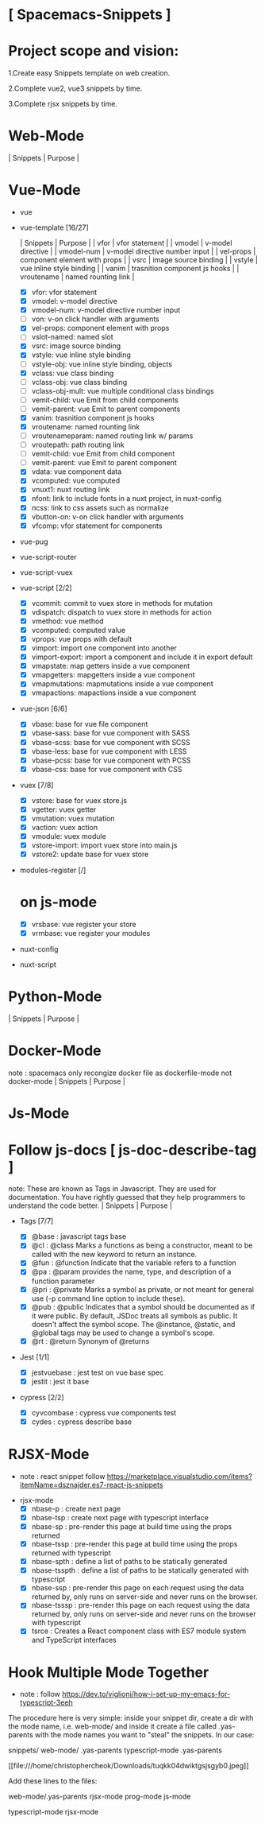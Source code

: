 # [ Spacemacs-Snippets ]

# Project scope and vision:

1.Create easy Snippets template on web creation.

2.Complete vue2, vue3 snippets by time.

3.Complete rjsx snippets by time.

# Web-Mode

| Snippets | Purpose |

# Vue-Mode

-   vue
-   vue-template [16/27]

    | Snippets | Purpose | | vfor | vfor statement | | vmodel | v-model directive | | vmodel-num | v-model directive number input | | vel-props | component element with props | | vsrc | image source
    binding | | vstyle | vue inline style binding | | vanim | trasnition component js hooks | | vroutename | named rounting link |

    -   [x] vfor: vfor statement
    -   [x] vmodel: v-model directive
    -   [x] vmodel-num: v-model directive number input
    -   [ ] von: v-on click handler with arguments
    -   [x] vel-props: component element with props
    -   [ ] vslot-named: named slot
    -   [x] vsrc: image source binding
    -   [x] vstyle: vue inline style binding
    -   [ ] vstyle-obj: vue inline style binding, objects
    -   [x] vclass: vue class binding
    -   [ ] vclass-obj: vue class binding
    -   [ ] vclass-obj-mult: vue multiple conditional class bindings
    -   [ ] vemit-child: vue Emit from child components
    -   [ ] vemit-parent: vue Emit to parent components
    -   [x] vanim: trasnition component js hooks
    -   [x] vroutename: named rounting link
    -   [ ] vroutenameparam: named routing link w/ params
    -   [ ] vroutepath: path routing link
    -   [ ] vemit-child: vue Emit from child component
    -   [ ] vemit-parent: vue Emit to parent component
    -   [x] vdata: vue component data
    -   [x] vcomputed: vue computed
    -   [x] vnuxt1: nuxt routing link
    -   [x] nfont: link to include fonts in a nuxt project, in nuxt-config
    -   [x] ncss: link to css assets such as normalize
    -   [x] vbutton-on: v-on click handler with arguments
    -   [x] vfcomp: vfor statement for components

-   vue-pug
-   vue-script-router
-   vue-script-vuex
-   vue-script [2/2]
    -   [x] vcommit: commit to vuex store in methods for mutation
    -   [x] vdispatch: dispatch to vuex store in methods for action
    -   [x] vmethod: vue method
    -   [x] vcomputed: computed value
    -   [x] vprops: vue props with default
    -   [x] vimport: import one component into another
    -   [x] vimport-export: import a component and include it in export default
    -   [x] vmapstate: map getters inside a vue component
    -   [x] vmapgetters: mapgetters inside a vue component
    -   [x] vmapmutations: mapmutations inside a vue component
    -   [x] vmapactions: mapactions inside a vue component
-   vue-json [6/6]
    -   [x] vbase: base for vue file component
    -   [x] vbase-sass: base for vue component with SASS
    -   [x] vbase-scss: base for vue component with SCSS
    -   [x] vbase-less: base for vue component with LESS
    -   [x] vbase-pcss: base for vue component with PCSS
    -   [x] vbase-css: base for vue component with CSS
-   vuex [7/8]

    -   [x] vstore: base for vuex store.js
    -   [x] vgetter: vuex getter
    -   [x] vmutation: vuex mutation
    -   [x] vaction: vuex action
    -   [x] vmodule: vuex module
    -   [x] vstore-import: import vuex store into main.js
    -   [x] vstore2: update base for vuex store

-   modules-register [/]

    # on js-mode

    -   [x] vrsbase: vue register your store
    -   [x] vrmbase: vue register your modules

-   nuxt-config
-   nuxt-script

# Python-Mode

| Snippets | Purpose |

# Docker-Mode

note : spacemacs only recongize docker file as dockerfile-mode not docker-mode | Snippets | Purpose |

# Js-Mode

# Follow js-docs [ js-doc-describe-tag ]

note: These are known as Tags in Javascript. They are used for documentation. You have rightly guessed that they help programmers to understand the code better. | Snippets | Purpose |

-   Tags [7/7]

    -   [x] @base : javascript tags base
    -   [x] @cl : @class Marks a functions as being a constructor, meant to be called with the new keyword to return an instance.
    -   [x] @fun : @function Indicate that the variable refers to a function
    -   [x] @pa : @param provides the name, type, and description of a function parameter
    -   [x] @pri : @private Marks a symbol as private, or not meant for general use (-p command line option to include these).
    -   [x] @pub : @public Indicates that a symbol should be documented as if it were public. By default, JSDoc treats all symbols as public. It doesn't affect the symbol scope. The @instance,
            @static, and @global tags may be used to change a symbol's scope.
    -   [x] @rt : @return Synonym of @returns

-   Jest [1/1]

    -   [x] jestvuebase : jest test on vue base spec
    -   [x] jestit : jest it base

-   cypress [2/2]
    -   [x] cyvcombase : cypress vue components test
    -   [x] cydes : cypress describe base

# RJSX-Mode

-   note : react snippet follow https://marketplace.visualstudio.com/items?itemName=dsznajder.es7-react-js-snippets

*   rjsx-mode
    -   [x] nbase-p : create next page
    -   [x] nbase-tsp : create next page with typescript interface
    -   [x] nbase-sp : pre-render this page at build time using the props returned
    -   [x] nbase-tssp : pre-render this page at build time using the props returned with typescript
    -   [x] nbase-spth : define a list of paths to be statically generated
    -   [x] nbase-tsspth : define a list of paths to be statically generated with typescript
    -   [x] nbase-ssp : pre-render this page on each request using the data returned by, only runs on server-side and never runs on the browser.
    -   [x] nbase-tsssp : pre-render this page on each request using the data returned by, only runs on server-side and never runs on the browser with typescript
    -   [x] tsrce : Creates a React component class with ES7 module system and TypeScript interfaces

# Hook Multiple Mode Together

-   note : follow https://dev.to/viglioni/how-i-set-up-my-emacs-for-typescript-3eeh

The procedure here is very simple: inside your snippet dir, create a dir with the mode name, i.e. web-mode/ and inside it create a file called .yas-parents with the mode names you want to "steal" the
snippets. In our case:

snippets/ web-mode/ .yas-parents typescript-mode .yas-parents

[[file:///home/christophercheok/Downloads/tuqkk04dwiktgsjsgyb0.jpeg]]

Add these lines to the files:

web-mode/.yas-parents rjsx-mode prog-mode js-mode

typescript-mode rjsx-mode
